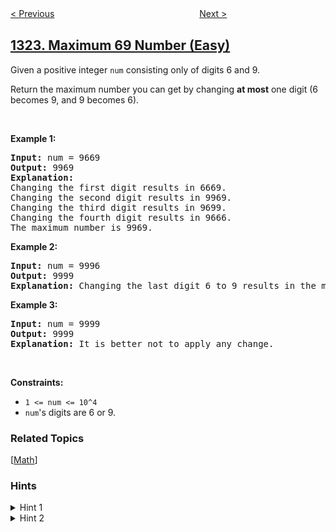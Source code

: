 <!--|This file generated by command(leetcode description); DO NOT EDIT.    |-->
<!--+----------------------------------------------------------------------+-->
<!--|@author    openset <openset.wang@gmail.com>                           |-->
<!--|@link      https://github.com/openset                                 |-->
<!--|@home      https://github.com/openset/leetcode                        |-->
<!--+----------------------------------------------------------------------+-->

[< Previous](../ads-performance "Ads Performance")
　　　　　　　　　　　　　　　　
[Next >](../print-words-vertically "Print Words Vertically")

## [1323. Maximum 69 Number (Easy)](https://leetcode.com/problems/maximum-69-number "6 和 9 组成的最大数字")

<p>Given a positive integer <code>num</code> consisting only of digits 6 and 9.</p>

<p>Return the maximum number you can get by changing <strong>at most</strong> one digit (6 becomes 9, and 9 becomes 6).</p>

<p>&nbsp;</p>
<p><strong>Example 1:</strong></p>

<pre>
<strong>Input:</strong> num = 9669
<strong>Output:</strong> 9969
<strong>Explanation:</strong> 
Changing the first digit results in 6669.
Changing the second digit results in 9969.
Changing the third digit results in 9699.
Changing the fourth digit results in 9666.&nbsp;
The maximum number is 9969.
</pre>

<p><strong>Example 2:</strong></p>

<pre>
<strong>Input:</strong> num = 9996
<strong>Output:</strong> 9999
<strong>Explanation:</strong> Changing the last digit 6 to 9 results in the maximum number.</pre>

<p><strong>Example 3:</strong></p>

<pre>
<strong>Input:</strong> num = 9999
<strong>Output:</strong> 9999
<strong>Explanation:</strong> It is better not to apply any change.</pre>

<p>&nbsp;</p>
<p><strong>Constraints:</strong></p>

<ul>
	<li><code>1 &lt;= num &lt;= 10^4</code></li>
	<li><code>num</code>&#39;s digits are 6 or 9.</li>
</ul>

### Related Topics
  [[Math](../../tag/math/README.md)]

### Hints
<details>
<summary>Hint 1</summary>
Convert the number in an array of its digits.
</details>

<details>
<summary>Hint 2</summary>
Brute force on every digit to get the maximum number.
</details>

